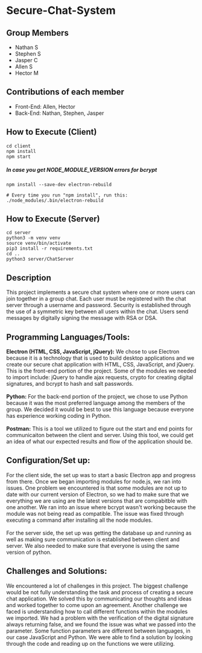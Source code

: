 # Secure-Chat-System

## Group Members
  * Nathan S
  * Stephen S
  * Jasper C
  * Allen S
  * Hector M

## Contributions of each member
  * Front-End: Allen, Hector
  * Back-End: Nathan, Stephen, Jasper

## How to Execute (Client)
```
cd client
npm install  
npm start  
```

##### In case you get NODE_MODULE_VERSION errors for bcrypt

```
npm install --save-dev electron-rebuild

# Every time you run "npm install", run this:
./node_modules/.bin/electron-rebuild
```

## How to Execute (Server)
```
cd server
python3 -m venv venv
source venv/bin/activate
pip3 install -r requirements.txt
cd ..
python3 server/ChatServer
```

## Description
This project implements a secure chat system where one or more users can join together in a group chat. Each user must be registered with the chat server through a username and password. Security is established through the use of a symmetric key between all users within the chat. Users send messages by digitally signing the message with RSA or DSA.

## Programming Languages/Tools:
**Electron (HTML, CSS, JavaScript, jQuery):** We chose to use Electron because it is a technology that is used to build desktop applications and we create our secure chat application with HTML, CSS, JavaScript, and jQuery. This is the front-end portion of the project. Some of the modules we needed to import include: jQuery to handle ajax requests, crypto for creating digital signatures, and bcrypt to hash and salt passwords.<br><br>
**Python:** For the back-end portion of the project, we chose to use Python because it was the most preferred language among the members of the group. We decided it would be best to use this language because everyone has experience working coding in Python.<br><br>
**Postman:** This is a tool we utilized to figure out the start and end points for communicaiton between the client and server. Using this tool, we could get an idea of what our expected results and flow of the application should be.<br>

## Configuration/Set up:
For the client side, the set up was to start a basic Electron app and progress from there. Once we began importing modules for node.js, we ran into issues. One problem we encountered is that some modules are not up to date with our current version of Electron, so we had to make sure that we everything we are using are the latest versions that are compabitble with one another. We ran into an issue where bcrypt wasn't working because the module was not being read as compatible. The issue was fixed through executing a command after installing all the node modules.<br><br>
For the server side, the set up was getting the database up and running as well as making sure communication is established between client and server. We also needed to make sure that everyone is using the same version of python.

## Challenges and Solutions:
We encountered a lot of challenges in this project. The biggest challenge would be not fully understanding the task and process of creating a secure chat application. We solved this by communicating our thoughts and ideas and worked together to come upon an agreement. Another challenge we faced is understanding how to call different functions within the modules we imported. We had a problem with the verification of the digital signature always returning false, and we found the issue was what we passed into the parameter. Some function parameters are different between languages, in our case JavaScript and Python. We were able to find a solution by looking through the code and reading up on the functions we were utilizing.

